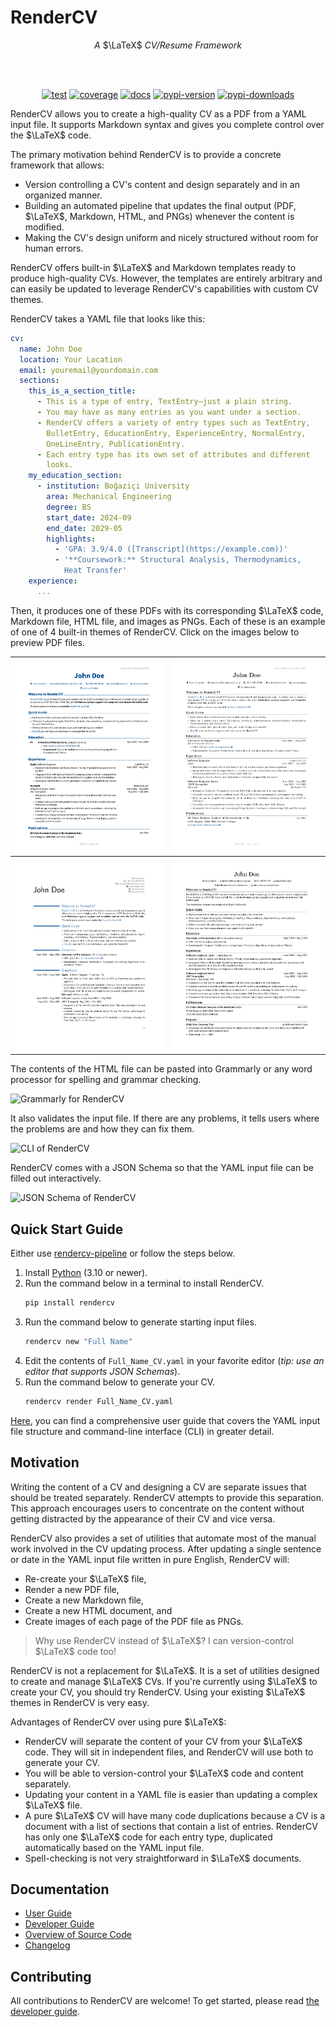 # RenderCV

<div align="center" markdown="span">

*A* $\LaTeX$ *CV/Resume Framework*

<br>
<br>

[![test](https://github.com/sinaatalay/rendercv/actions/workflows/test.yaml/badge.svg?branch=main)](https://github.com/sinaatalay/rendercv/actions/workflows/test.yaml)
[![coverage](https://coverage-badge.samuelcolvin.workers.dev/sinaatalay/rendercv.svg)](https://coverage-badge.samuelcolvin.workers.dev/redirect/sinaatalay/rendercv)
[![docs](https://img.shields.io/badge/docs-mkdocs-rgb(0%2C79%2C144))](https://docs.rendercv.com)
[![pypi-version](https://img.shields.io/pypi/v/rendercv?label=PyPI%20version&color=rgb(0%2C79%2C144))](https://pypi.python.org/pypi/rendercv)
[![pypi-downloads](https://img.shields.io/pepy/dt/rendercv?label=PyPI%20downloads&color=rgb(0%2C%2079%2C%20144))](https://pypistats.org/packages/rendercv)

</div>

RenderCV allows you to create a high-quality CV as a PDF from a YAML input file. It supports Markdown syntax and gives you complete control over the $\LaTeX$ code.

The primary motivation behind RenderCV is to provide a concrete framework that allows:

- Version controlling a CV's content and design separately and in an organized manner.
- Building an automated pipeline that updates the final output (PDF, $\LaTeX$, Markdown, HTML, and PNGs) whenever the content is modified.
- Making the CV's design uniform and nicely structured without room for human errors.

RenderCV offers built-in $\LaTeX$ and Markdown templates ready to produce high-quality CVs. However, the templates are entirely arbitrary and can easily be updated to leverage RenderCV's capabilities with custom CV themes.

RenderCV takes a YAML file that looks like this:

```yaml
cv:
  name: John Doe
  location: Your Location
  email: youremail@yourdomain.com
  sections:
    this_is_a_section_title:
      - This is a type of entry, TextEntry—just a plain string.
      - You may have as many entries as you want under a section.
      - RenderCV offers a variety of entry types such as TextEntry,
        BulletEntry, EducationEntry, ExperienceEntry, NormalEntry,
        OneLineEntry, PublicationEntry.
      - Each entry type has its own set of attributes and different
        looks.
    my_education_section:
      - institution: Boğaziçi University
        area: Mechanical Engineering
        degree: BS
        start_date: 2024-09
        end_date: 2029-05
        highlights:
          - 'GPA: 3.9/4.0 ([Transcript](https://example.com))'
          - '**Coursework:** Structural Analysis, Thermodynamics,
            Heat Transfer'
    experience:
      ...
```

Then, it produces one of these PDFs with its corresponding $\LaTeX$ code, Markdown file, HTML file, and images as PNGs. Each of these is an example of one of 4 built-in themes of RenderCV. Click on the images below to preview PDF files.

| [![Classic Theme Example of RenderCV](https://raw.githubusercontent.com/sinaatalay/rendercv/main/docs/assets/images/classic.png)](https://github.com/sinaatalay/rendercv/blob/main/examples/John_Doe_ClassicTheme_CV.pdf) | [![Sb2nov Theme Example of RenderCV](https://raw.githubusercontent.com/sinaatalay/rendercv/main/docs/assets/images/sb2nov.png)](https://github.com/sinaatalay/rendercv/blob/main/examples/John_Doe_Sb2novTheme_CV.pdf) |
| ---------------------------------------------------------------------------------------------------------------------------------------------------------------------------------------------------------------------------- | ---------------------------------------------------------------------------------------------------------------------------------------------------------------------------------------------------------------------------------------------------------- |
| [![Moderncv Theme Example of RenderCV](https://raw.githubusercontent.com/sinaatalay/rendercv/main/docs/assets/images/moderncv.png)](https://github.com/sinaatalay/rendercv/blob/main/examples/John_Doe_ModerncvTheme_CV.pdf) | [![Engineeringresumes Theme Example of RenderCV](https://raw.githubusercontent.com/sinaatalay/rendercv/main/docs/assets/images/engineeringresumes.png)](https://github.com/sinaatalay/rendercv/blob/main/examples/John_Doe_EngineeringresumesTheme_CV.pdf) |


The contents of the HTML file can be pasted into Grammarly or any word processor for spelling and grammar checking.

![Grammarly for RenderCV](https://raw.githubusercontent.com/sinaatalay/rendercv/main/docs/assets/images/grammarly.gif)


It also validates the input file. If there are any problems, it tells users where the problems are and how they can fix them.

![CLI of RenderCV](https://raw.githubusercontent.com/sinaatalay/rendercv/main/docs/assets/images/cli.gif)


RenderCV comes with a JSON Schema so that the YAML input file can be filled out interactively.

![JSON Schema of RenderCV](https://raw.githubusercontent.com/sinaatalay/rendercv/main/docs/assets/images/schema.gif)


## Quick Start Guide

Either use [rendercv-pipeline](https://github.com/sinaatalay/rendercv-pipeline) or follow the steps below.

1.  Install [Python](https://www.python.org/downloads/) (3.10 or newer).
2.  Run the command below in a terminal to install RenderCV.
    ```bash
    pip install rendercv
    ```
3.  Run the command below to generate starting input files.
    ```bash
    rendercv new "Full Name"
    ```
4.  Edit the contents of `Full_Name_CV.yaml` in your favorite editor (*tip: use an editor that supports JSON Schemas*).
5.  Run the command below to generate your CV.
    ```bash
    rendercv render Full_Name_CV.yaml
    ```

[Here](https://docs.rendercv.com/user_guide/), you can find a comprehensive user guide that covers the YAML input file structure and command-line interface (CLI) in greater detail.

## Motivation

Writing the content of a CV and designing a CV are separate issues that should be treated separately. RenderCV attempts to provide this separation. This approach encourages users to concentrate on the content without getting distracted by the appearance of their CV and vice versa.

RenderCV also provides a set of utilities that automate most of the manual work involved in the CV updating process. After updating a single sentence or date in the YAML input file written in pure English, RenderCV will:

- Re-create your $\LaTeX$ file,
- Render a new PDF file,
- Create a new Markdown file,
- Create a new HTML document, and
- Create images of each page of the PDF file as PNGs.

> Why use RenderCV instead of $\LaTeX$? I can version-control $\LaTeX$ code too!

RenderCV is not a replacement for $\LaTeX$. It is a set of utilities designed to create and manage $\LaTeX$ CVs. If you're currently using $\LaTeX$ to create your CV, you should try RenderCV. Using your existing $\LaTeX$ themes in RenderCV is very easy.

Advantages of RenderCV over using pure $\LaTeX$:

- RenderCV will separate the content of your CV from your $\LaTeX$ code. They will sit in independent files, and RenderCV will use both to generate your CV.
- You will be able to version-control your $\LaTeX$ code and content separately.
- Updating your content in a YAML file is easier than updating a complex $\LaTeX$ file.
- A pure $\LaTeX$ CV will have many code duplications because a CV is a document with a list of sections that contain a list of entries. RenderCV has only one $\LaTeX$ code for each entry type, duplicated automatically based on the YAML input file.
- Spell-checking is not very straightforward in $\LaTeX$ documents.

## Documentation

- [User Guide](https://docs.rendercv.com/user_guide)
- [Developer Guide](https://docs.rendercv.com/developer_guide)
- [Overview of Source Code](https://docs.rendercv.com/reference)
- [Changelog](https://docs.rendercv.com/changelog)

## Contributing

All contributions to RenderCV are welcome! To get started, please read [the developer guide](https://docs.rendercv.com/developer_guide). 